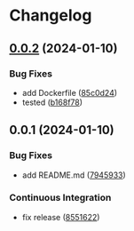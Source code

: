 # Changelog

## [0.0.2](https://github.com/tuihub/tuihub-rss/compare/v0.0.1...v0.0.2) (2024-01-10)


### Bug Fixes

* add Dockerfile ([85c0d24](https://github.com/tuihub/tuihub-rss/commit/85c0d2442eebed82f0282ae56a877a1a5d495186))
* tested ([b168f78](https://github.com/tuihub/tuihub-rss/commit/b168f78ce4d9acd7675c8b4a6c7693d92749d946))

## 0.0.1 (2024-01-10)


### Bug Fixes

* add README.md ([7945933](https://github.com/tuihub/tuihub-rss/commit/794593300dcb478bcd7b49de4a8fefa267363390))


### Continuous Integration

* fix release ([8551622](https://github.com/tuihub/tuihub-rss/commit/8551622701acdb8fe06dc58bef8117952af8b0e1))
